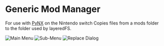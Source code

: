 # Generic Mod Manager
For use with [PyNX](https://github.com/nx-python/PyNX) on the Nintendo switch
Copies files from a mods folder to the folder used by layeredFS.

![Main Menu](https://image.ibb.co/gFMGLK/2018090302310900_DB1426_D1_DFD034027_CECDE9_C2_DD914_B8.jpg)
![Sub-Menu](https://image.ibb.co/kEnqfK/2018090302312300_DB1426_D1_DFD034027_CECDE9_C2_DD914_B8.jpg)
![Replace Dialog](https://image.ibb.co/hvn1nz/2018090302312800_DB1426_D1_DFD034027_CECDE9_C2_DD914_B8.jpg)
